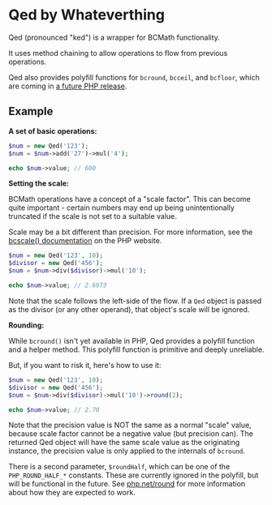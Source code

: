 Qed by Whateverthing
====================

Qed (pronounced "ked") is a wrapper for BCMath functionality.

It uses method chaining to allow operations to flow from previous operations.

Qed also provides polyfill functions for `bcround`, `bcceil`, and `bcfloor`,
which are coming in [a future PHP release](https://wiki.php.net/rfc/adding_bcround_bcfloor_bcceil_to_bcmath).

## Example

**A set of basic operations:**

```php
$num = new Qed('123');
$num = $num->add('27')->mul('4');

echo $num->value; // 600
```

**Setting the scale:**

BCMath operations have a concept of a "scale factor". This can become quite
important - certain numbers may end up being unintentionally truncated if the
scale is not set to a suitable value.

Scale may be a bit different than precision. For more information, see the [bcscale() documentation](https://www.php.net/manual/en/function.bcscale.php) on the PHP website.

```php
$num = new Qed('123', 10);
$divisor = new Qed('456');
$num = $num->div($divisor)->mul('10');

echo $num->value; // 2.6973
```

Note that the scale follows the left-side of the flow. If a `Qed` object is
passed as the divisor (or any other operand), that object's scale will be
ignored.

**Rounding:**

While `bcround()` isn't yet available in PHP, Qed provides a polyfill function
and a helper method. This polyfill function is primitive and deeply unreliable.

But, if you want to risk it, here's how to use it:

```php
$num = new Qed('123', 10);
$divisor = new Qed('456');
$num = $num->div($divisor)->mul('10')->round(2);

echo $num->value; // 2.70
```

Note that the precision value is NOT the same as a normal "scale" value, because
scale factor cannot be a negative value (but precision can). The returned Qed
object will have the same scale value as the originating instance, the precision
value is only applied to the internals of `bcround`.

There is a second parameter, `$roundHalf`, which can be one of the
`PHP_ROUND_HALF_*` constants. These are currently ignored in the polyfill, but
will be functional in the future. See [php.net/round](https://www.php.net/round)
for more information about how they are expected to work.
